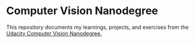 # Computer Vision Nanodegree
This repository documents my learnings, projects, and exercises from the [Udacity Computer Vision Nanodegree.](https://www.udacity.com/course/computer-vision-nanodegree--nd891)
